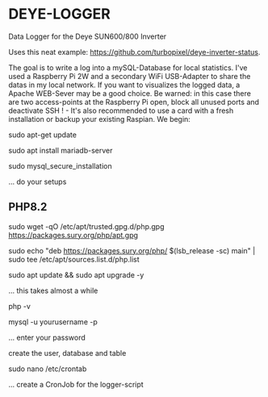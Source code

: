 # DEYE-LOGGER
Data Logger for the Deye SUN600/800 Inverter

Uses this neat example: https://github.com/turbopixel/deye-inverter-status. 

The goal is to write a log into a mySQL-Database for local statistics. I've used a Raspberry Pi 2W and a secondary WiFi USB-Adapter 
to share the datas in my local network. 
If you want to visualizes the logged data, a Apache WEB-Sever may be a good choice. Be warned: in this case there are two access-points at the
Raspberry Pi open, block all unused ports and deactivate SSH ! - It's also recommended to use a card with a fresh installation or backup your 
existing Raspian.
We begin:

sudo apt-get update

sudo apt install mariadb-server

sudo mysql_secure_installation

... do your setups

PHP8.2
------
sudo wget -qO /etc/apt/trusted.gpg.d/php.gpg https://packages.sury.org/php/apt.gpg

sudo echo "deb https://packages.sury.org/php/ $(lsb_release -sc) main" | sudo tee /etc/apt/sources.list.d/php.list

sudo apt update && sudo apt upgrade -y

... this takes almost a while

php -v

mysql -u yourusername -p

... enter your password

create the user, database and table

sudo nano /etc/crontab

... create a CronJob for the logger-script





